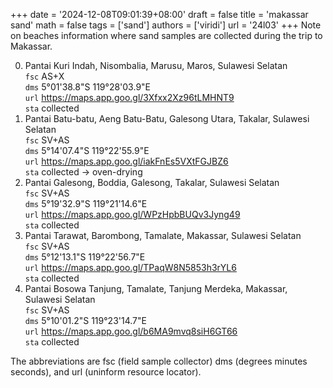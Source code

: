 +++
date = '2024-12-08T09:01:39+08:00'
draft = false
title = 'makassar sand'
math = false
tags = ['sand']
authors = ['viridi']
url = '24l03'
+++
Note on beaches information where sand samples are collected during the trip to Makassar.

<!--more-->

0. Pantai Kuri Indah, Nisombalia, Marusu, Maros, Sulawesi Selatan \
`fsc` AS+X \
`dms` 5°01'38.8"S 119°28'03.9"E \
`url` https://maps.app.goo.gl/3Xfxx2Xz96tLMHNT9 \
`sta` collected
1. Pantai Batu-batu, Aeng Batu-Batu, Galesong Utara, Takalar, Sulawesi Selatan \
`fsc` SV+AS \
`dms` 5°14'07.4"S 119°22'55.9"E \
`url` https://maps.app.goo.gl/iakFnEs5VXtFGJBZ6 \
`sta` collected &rightarrow; oven-drying
2. Pantai Galesong, Boddia, Galesong, Takalar, Sulawesi Selatan \
`fsc` SV+AS \
`dms` 5°19'32.9"S 119°21'14.6"E \
`url` https://maps.app.goo.gl/WPzHpbBUQv3Jyng49 \
`sta` collected
3. Pantai Tarawat, Barombong, Tamalate, Makassar, Sulawesi Selatan \
`fsc` SV+AS \
`dms` 5°12'13.1"S 119°22'56.7"E \
`url` https://maps.app.goo.gl/TPaqW8N5853h3rYL6 \
`sta` collected
4. Pantai Bosowa Tanjung, Tamalate, Tanjung Merdeka, Makassar, Sulawesi Selatan \
`fsc` SV+AS \
`dms` 5°10'01.2"S 119°23'14.7"E \
`url` https://maps.app.goo.gl/b6MA9mvq8siH6GT66 \
`sta` collected

The abbreviations are fsc (field sample collector) dms (degrees minutes seconds), and url (uninform resource locator).
